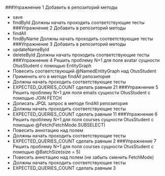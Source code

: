 ###Упражнение 1
Добавить в репозиторий методы
* save
* findById
Должны начать проходить соответствующие тесты
###Упражнение 2
Добавить в репозиторий методы
* findAll
* findByName
Должны начать проходить соответствующие тесты
###Упражнение 3
Добавить в репозиторий методы
* updateNameById
* deleteById
Должны начать проходить соответствующие тесты
###Упражнение 4
Решить проблему N+1 для поля avatar сущности OtusStudent с помощью
EntityGraph
* Повесить соответствующий @NamedEntityGraph над OtusStudent
* Применить его в методе findAll репозитория
* Должны начать проходить соответствующие тесты
* EXPECTED_QUERIES_COUNT сделать равным 21
###Упражнение 5
Решить проблему N+1 для поля emails сущности OtusStudent с помощью JOIN
FETCH
* Дописать JPQL запрос в методе findAll репозитория
* Должны начать проходить соответствующие тесты
* EXPECTED_QUERIES_COUNT сделать равным 11
###Упражнение 6
Решить проблему N+1 для поля courses сущности OtusStudent с помощью
@Fetch(FetchMode.SUBSELECT)
* Повесить аннотацию над полем
* Должны начать проходить соответствующие тесты
* EXPECTED_QUERIES_COUNT сделать равным 2
###Упражнение 7
Решить проблему N+1 для поля courses сущности OtusStudent с помощью
@BatchSize(size = 5)
* Повесить аннотацию над полем (не забыть сменить FetchMode)
* Должны начать проходить соответствующие тесты
* EXPECTED_QUERIES_COUNT сделать равным 3